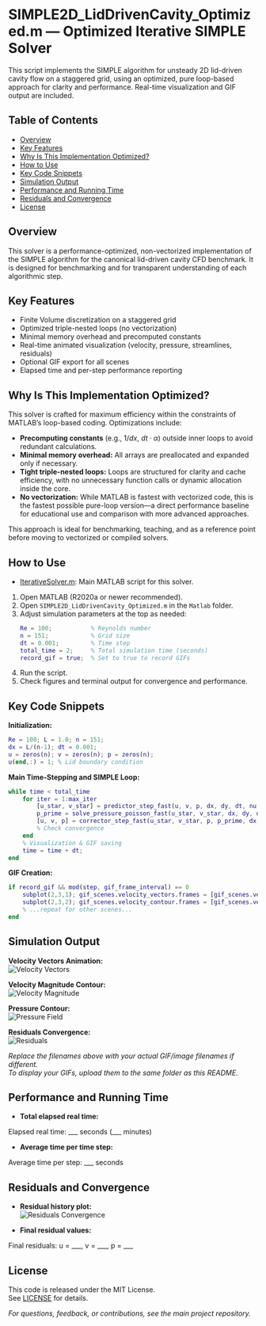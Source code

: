 # SIMPLE2D_LidDrivenCavity_Optimized.m — Optimized Iterative SIMPLE Solver

This script implements the SIMPLE algorithm for unsteady 2D lid-driven cavity flow on a staggered grid, using an optimized, pure loop-based approach for clarity and performance. Real-time visualization and GIF output are included.

## Table of Contents
- [Overview](#overview)
- [Key Features](#key-features)
- [Why Is This Implementation Optimized?](#why-is-this-implementation-optimized)
- [How to Use](#how-to-use)
- [Key Code Snippets](#key-code-snippets)
- [Simulation Output](#simulation-output)
- [Performance and Running Time](#performance-and-running-time)
- [Residuals and Convergence](#residuals-and-convergence)
- [License](#license)

## Overview

This solver is a performance-optimized, non-vectorized implementation of the SIMPLE algorithm for the canonical lid-driven cavity CFD benchmark. It is designed for benchmarking and for transparent understanding of each algorithmic step.

## Key Features

- Finite Volume discretization on a staggered grid
- Optimized triple-nested loops (no vectorization)
- Minimal memory overhead and precomputed constants
- Real-time animated visualization (velocity, pressure, streamlines, residuals)
- Optional GIF export for all scenes
- Elapsed time and per-step performance reporting

## Why Is This Implementation Optimized?

This solver is crafted for maximum efficiency within the constraints of MATLAB’s loop-based coding. Optimizations include:

- **Precomputing constants** (e.g., $1/dx$, $dt \cdot \alpha$) outside inner loops to avoid redundant calculations.
- **Minimal memory overhead:** All arrays are preallocated and expanded only if necessary.
- **Tight triple-nested loops:** Loops are structured for clarity and cache efficiency, with no unnecessary function calls or dynamic allocation inside the core.
- **No vectorization:** While MATLAB is fastest with vectorized code, this is the fastest possible pure-loop version—a direct performance baseline for educational use and comparison with more advanced approaches.

This approach is ideal for benchmarking, teaching, and as a reference point before moving to vectorized or compiled solvers.

## How to Use

- [IterativeSolver.m](IterativeSolver.m): Main MATLAB script for this solver.

1. Open MATLAB (R2020a or newer recommended).
2. Open `SIMPLE2D_LidDrivenCavity_Optimized.m` in the `Matlab` folder.
3. Adjust simulation parameters at the top as needed:
    ```matlab
    Re = 100;           % Reynolds number
    n = 151;            % Grid size
    dt = 0.001;         % Time step
    total_time = 2;     % Total simulation time (seconds)
    record_gif = true;  % Set to true to record GIFs
    ```
4. Run the script.
5. Check figures and terminal output for convergence and performance.

## Key Code Snippets

**Initialization:**
```matlab
Re = 100; L = 1.0; n = 151;
dx = L/(n-1); dt = 0.001;
u = zeros(n); v = zeros(n); p = zeros(n);
u(end,:) = 1; % Lid boundary condition
```
**Main Time-Stepping and SIMPLE Loop:**
```matlab
while time < total_time
    for iter = 1:max_iter
        [u_star, v_star] = predictor_step_fast(u, v, p, dx, dy, dt, nu, alpha_u);
        p_prime = solve_pressure_poisson_fast(u_star, v_star, dx, dy, dt, tol, max_iter);
        [u, v, p] = corrector_step_fast(u_star, v_star, p, p_prime, dx, dy, dt, alpha_p);
        % Check convergence
    end
    % Visualization & GIF saving
    time = time + dt;
end
```
**GIF Creation:**
```matlab
if record_gif && mod(step, gif_frame_interval) == 0
    subplot(2,3,1); gif_scenes.velocity_vectors.frames = [gif_scenes.velocity_vectors.frames, getframe(gcf)];
    subplot(2,3,2); gif_scenes.velocity_contour.frames = [gif_scenes.velocity_contour.frames, getframe(gcf)];
    % ...repeat for other scenes...
end
```

## Simulation Output

**Velocity Vectors Animation:**  
![Velocity Vectors](velocity_vectors.gif)

**Velocity Magnitude Contour:**  
![Velocity Magnitude](velocity_contour.gif)

**Pressure Contour:**  
![Pressure Field](pressure_contour.gif)

**Residuals Convergence:**  
![Residuals](residuals.gif)

*Replace the filenames above with your actual GIF/image filenames if different.  
To display your GIFs, upload them to the same folder as this README.*

## Performance and Running Time

- **Total elapsed real time:**  

Elapsed real time: ___ seconds (___ minutes)

- **Average time per time step:**  

Average time per step: ___ seconds

## Residuals and Convergence

- **Residual history plot:**  
![Residuals Convergence](residuals.gif)

- **Final residual values:**  

Final residuals: u = ___, v = ___, p = ___


## License

This code is released under the MIT License.  
See [LICENSE](LICENSE) for details.


*For questions, feedback, or contributions, see the main project repository.*
